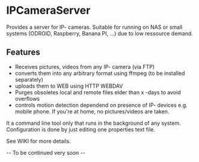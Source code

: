 # IPCameraServer
Provides a server for IP- cameras. Suitable for running on NAS or small systems (ODROID, Raspberry, Banana PI,  ...) due to low ressource demand. 

## Features
 - Receives pictures, videos from any IP- camera (via FTP)
 - converts them into any arbitrary format using ffmpeg (to be installed separately)
 - uploads them to WEB using HTTP WEBDAV
 - Purges obsoletes local and remote files elder than x -days to avoid overflows
 - controls motion detection dependend on presence of  IP- devices e.g. mobile phone. If you're at home, no pictures/videos are taken.
    
It a command line tool only that runs in the background of any system. Configuration is done by just editing one properties  text file. 

See WIKI for more details. 

-- To be continued very soon --


